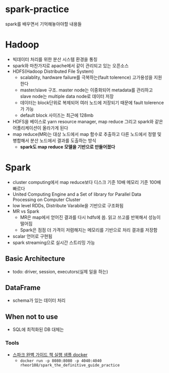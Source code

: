 # spark-practice
spark를 배우면서 기억해놓아야할 내용들

# Hadoop
- 빅데이터 처리를 위한 분산 시스템 환경을 통칭
- spark와 마찬가지로 apache에서 같이 관리되고 있는 오픈소스
- HDFS(Hadoop Distributed File System)
  - scalablity, hardware failure를 극복하는(fault tolerence) 고가용성을 지원한다
  - master/slave 구조. master node는 이중화되어 metadata를 관리하고 slave node는 multiple data node로 데이터 저장
  - 데이터는 block단위로 복제되어 여러 노드에 저장되기 때문에 fault tolerence가 가능
  - default block 사이즈는 최근에 128mb
- HDFS을 베이스로 yarn resource manager, map reduce 그리고 spark와 같은 어플리케이션이 올라가게 된다
- map reduce(MR)는 대상 노드에서 map 함수로 추출하고 다른 노드에서 정렬 및 병합해서 분산 노드에서 결과를 도출하는 방식
  - **spark도 map reduce 모델을 기반으로 만들어졌다**

# Spark
- cluster computing에서 map reduce보다 디스크 기준 10배 메모리 기준 100배 빠르다
- United Computing Engine and a Set of library for Parallel Data Processing on Computer Cluster
- low level RDDs, Distribute Varabile을 기반으로 구조화됨
- MR vs Spark
  - MR은 map에서 얻어진 결과를 다시 hdfs에 씀. 읽고 쓰고를 반복해서 성능이 떨어짐
  - Spark은 점점 더 가격이 저렴해지는 메모리를 기반으로 처리 결과를 저장함 
 - scalar 언어로 구현됨
 - spark streaming으로 실시간 스트리밍 가능

## Basic Architecture
- todo: driver, session, executors(실제 일을 하는)

## DataFrame
- schema가 있는 데이터 처리

## When not to use
- SQL에 최적화된 DB 대체는 


### Tools
- [스파크 완벽 가이드 책 실행 샘플 docker](https://hub.docker.com/r/rheor108/spark_the_definitive_guide_practice)
  - `docker run -p 8080:8080 -p 4040:4040 rheor108/spark_the_definitive_guide_practice`
